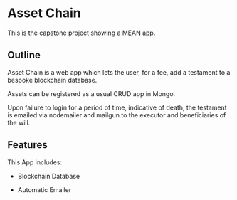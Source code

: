 # Asset Chain

This is the capstone project showing a MEAN app.

## Outline

Asset Chain is a web app which lets the user, for a fee, add a testament to a bespoke blockchain database. 

Assets can be registered as a usual CRUD app in Mongo. 

Upon failure to login for a period of time, indicative of death, the testament is emailed via nodemailer and mailgun to the executor and beneficiaries of the will.

## Features

This App includes:

* Blockchain Database

* Automatic Emailer
